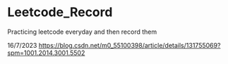# Leetcode_Record
Practicing leetcode everyday and then record them

16/7/2023
https://blog.csdn.net/m0_55100398/article/details/131755069?spm=1001.2014.3001.5502
